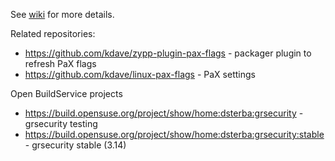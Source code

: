 See [wiki](https://github.com/kdave/opensuse-gardened/wiki/openSUSE-gardened) for more details.

Related repositories:

* https://github.com/kdave/zypp-plugin-pax-flags - packager plugin to refresh PaX flags
* https://github.com/kdave/linux-pax-flags - PaX settings

Open BuildService projects

* https://build.opensuse.org/project/show/home:dsterba:grsecurity - grsecurity testing
* https://build.opensuse.org/project/show/home:dsterba:grsecurity:stable - grsecurity stable (3.14)
